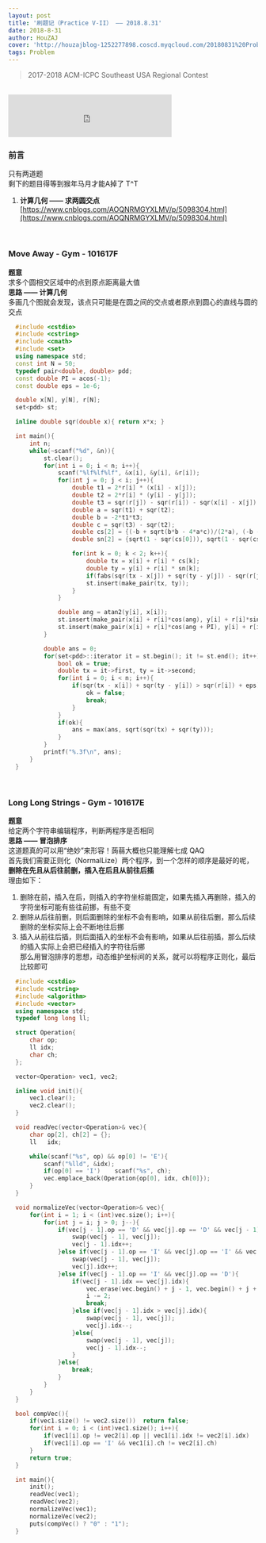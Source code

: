 ```yaml
---
layout: post
title: '刷题记（Practice V-II） —— 2018.8.31'
date: 2018-8-31
author: HouZAJ
cover: 'http://houzajblog-1252277898.coscd.myqcloud.com/20180831%20Problem0831/20180831-01.png'
tags: Problem
---
```


> 2017-2018 ACM-ICPC Southeast USA Regional Contest  

<br>

<iframe type="text/html" src="http://music.163.com/outchain/player?type=2&id=35504129&auto=0&height=66" frameborder="no" border="0" marginwidth="0" marginheight="0" width="330" height="86"></iframe>      

<br>

### 前言   
只有两道题  
剩下的题目得等到猴年马月才能A掉了 T^T  
1. **计算几何 —— 求两圆交点**  
[https://www.cnblogs.com/AOQNRMGYXLMV/p/5098304.html](https://www.cnblogs.com/AOQNRMGYXLMV/p/5098304.html)  
<br>

### Move Away - Gym - 101617F
**题意**  
求多个圆相交区域中的点到原点距离最大值  
**思路 —— 计算几何**  
多画几个图就会发现，该点只可能是在圆之间的交点或者原点到圆心的直线与圆的交点  
```cpp
  #include <cstdio>
  #include <cstring>
  #include <cmath>
  #include <set>
  using namespace std;
  const int N = 50;
  typedef pair<double, double> pdd;
  const double PI = acos(-1);
  const double eps = 1e-6;

  double x[N], y[N], r[N];
  set<pdd> st;

  inline double sqr(double x){ return x*x; }

  int main(){
      int n;
      while(~scanf("%d", &n)){
          st.clear();
          for(int i = 0; i < n; i++){
              scanf("%lf%lf%lf", &x[i], &y[i], &r[i]);
              for(int j = 0; j < i; j++){
                  double t1 = 2*r[i] * (x[i] - x[j]);
                  double t2 = 2*r[i] * (y[i] - y[j]);
                  double t3 = sqr(r[j]) - sqr(r[i]) - sqr(x[i] - x[j]) - sqr(y[i] - y[j]);
                  double a = sqr(t1) + sqr(t2);
                  double b = -2*t1*t3;
                  double c = sqr(t3) - sqr(t2);
                  double cs[2] = {(-b + sqrt(b*b - 4*a*c))/(2*a), (-b - sqrt(b*b - 4*a*c))/(2*a)};
                  double sn[2] = {sqrt(1 - sqr(cs[0])), sqrt(1 - sqr(cs[1]))};

                  for(int k = 0; k < 2; k++){
                      double tx = x[i] + r[i] * cs[k];
                      double ty = y[i] + r[i] * sn[k];
                      if(fabs(sqr(tx - x[j]) + sqr(ty - y[j]) - sqr(r[j])) > eps)    ty = y[i] - r[i] * sn[k];
                      st.insert(make_pair(tx, ty));
                  }
              }

              double ang = atan2(y[i], x[i]);
              st.insert(make_pair(x[i] + r[i]*cos(ang), y[i] + r[i]*sin(ang)));
              st.insert(make_pair(x[i] + r[i]*cos(ang + PI), y[i] + r[i]*sin(ang + PI)));
          }

          double ans = 0;
          for(set<pdd>::iterator it = st.begin(); it != st.end(); it++){
              bool ok = true;
              double tx = it->first, ty = it->second;
              for(int i = 0; i < n; i++){
                  if(sqr(tx - x[i]) + sqr(ty - y[i]) > sqr(r[i]) + eps){
                      ok = false;
                      break;
                  }
              }
              if(ok){
                  ans = max(ans, sqrt(sqr(tx) + sqr(ty)));
              }
          }
          printf("%.3f\n", ans);
      }
  }
```
<br>

### Long Long Strings - Gym - 101617E
**题意**  
给定两个字符串编辑程序，判断两程序是否相同  
**思路 —— 冒泡排序**  
这道题真的可以用“绝妙”来形容！蒟蒻大概也只能理解七成 QAQ  
首先我们需要正则化（NormalLize）两个程序，到一个怎样的顺序是最好的呢，**删除在先且从后往前删，插入在后且从前往后插**  
理由如下：  
1. 删除在前，插入在后，则插入的字符坐标能固定，如果先插入再删除，插入的字符坐标可能有些往前挪，有些不变  
2. 删除从后往前删，则后面删除的坐标不会有影响，如果从前往后删，那么后续删除的坐标实际上会不断地往后挪  
3. 插入从前往后插，则后面插入的坐标不会有影响，如果从后往前插，那么后续的插入实际上会把已经插入的字符往后挪  
那么用冒泡排序的思想，动态维护坐标间的关系，就可以将程序正则化，最后比较即可  

```cpp
  #include <cstdio>
  #include <cstring>
  #include <algorithm>
  #include <vector>
  using namespace std;
  typedef long long ll;

  struct Operation{
      char op;
      ll idx;
      char ch;
  };

  vector<Operation> vec1, vec2;

  inline void init(){
      vec1.clear();
      vec2.clear();
  }

  void readVec(vector<Operation>& vec){
      char op[2], ch[2] = {};
      ll   idx;

      while(scanf("%s", op) && op[0] != 'E'){
          scanf("%lld", &idx);
          if(op[0] == 'I')    scanf("%s", ch);
          vec.emplace_back(Operation{op[0], idx, ch[0]});
      }
  }

  void normalizeVec(vector<Operation>& vec){
      for(int i = 1; i < (int)vec.size(); i++){
          for(int j = i; j > 0; j--){
              if(vec[j - 1].op == 'D' && vec[j].op == 'D' && vec[j - 1].idx <= vec[j].idx){
                  swap(vec[j - 1], vec[j]);
                  vec[j - 1].idx++;
              }else if(vec[j - 1].op == 'I' && vec[j].op == 'I' && vec[j - 1].idx >= vec[j].idx){
                  swap(vec[j - 1], vec[j]);
                  vec[j].idx++;
              }else if(vec[j - 1].op == 'I' && vec[j].op == 'D'){
                  if(vec[j - 1].idx == vec[j].idx){
                      vec.erase(vec.begin() + j - 1, vec.begin() + j + 1);
                      i -= 2;
                      break;
                  }else if(vec[j - 1].idx > vec[j].idx){
                      swap(vec[j - 1], vec[j]);
                      vec[j].idx--;
                  }else{
                      swap(vec[j - 1], vec[j]);
                      vec[j - 1].idx--;
                  }
              }else{
                  break;
              }
          }
      }
  }

  bool compVec(){
      if(vec1.size() != vec2.size())  return false;
      for(int i = 0; i < (int)vec1.size(); i++){
          if(vec1[i].op != vec2[i].op || vec1[i].idx != vec2[i].idx)    return false;
          if(vec1[i].op == 'I' && vec1[i].ch != vec2[i].ch)             return false;
      }
      return true;
  }

  int main(){
      init();
      readVec(vec1);
      readVec(vec2);
      normalizeVec(vec1);
      normalizeVec(vec2);
      puts(compVec() ? "0" : "1");
  }
```
<br>
